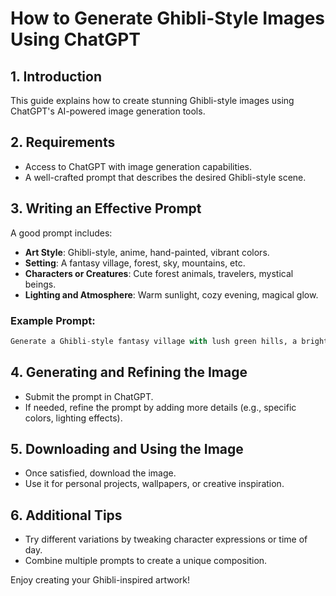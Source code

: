 # How to Generate Ghibli-Style Images Using ChatGPT

## 1. Introduction
This guide explains how to create stunning Ghibli-style images using ChatGPT's AI-powered image generation tools.

## 2. Requirements
- Access to ChatGPT with image generation capabilities.
- A well-crafted prompt that describes the desired Ghibli-style scene.

## 3. Writing an Effective Prompt
A good prompt includes:
- **Art Style**: Ghibli-style, anime, hand-painted, vibrant colors.
- **Setting**: A fantasy village, forest, sky, mountains, etc.
- **Characters or Creatures**: Cute forest animals, travelers, mystical beings.
- **Lighting and Atmosphere**: Warm sunlight, cozy evening, magical glow.

### Example Prompt:
```python
Generate a Ghibli-style fantasy village with lush green hills, a bright blue sky, and a small wooden house with a red roof. Include a peaceful river with a stone bridge, and add a few cute forest creatures in the scene.
```

## 4. Generating and Refining the Image
- Submit the prompt in ChatGPT.
- If needed, refine the prompt by adding more details (e.g., specific colors, lighting effects).

## 5. Downloading and Using the Image
- Once satisfied, download the image.
- Use it for personal projects, wallpapers, or creative inspiration.

## 6. Additional Tips
- Try different variations by tweaking character expressions or time of day.
- Combine multiple prompts to create a unique composition.

Enjoy creating your Ghibli-inspired artwork!
